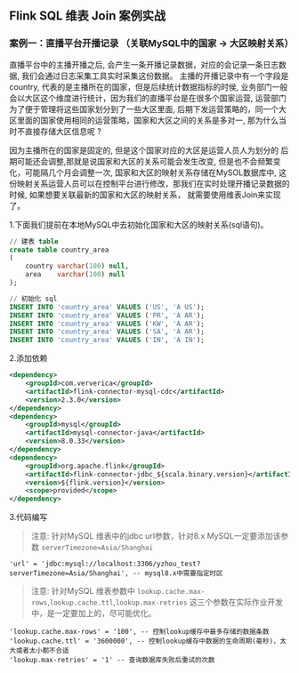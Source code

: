 ## Flink SQL 维表 Join 案例实战 

### 案例一：直播平台开播记录 （关联MySQL中的国家 -> 大区映射关系）  
直播平台中的主播开播之后, 会产生一条开播记录数据，对应的会记录一条日志数据, 我们会通过日志采集工具实时采集这份数据。 主播的开播记录中有一个字段是country, 代表的是主播所在的国家，但是后续统计数据指标的时侯, 业务部门一般会以大区这个维度进行统计，因为我们的直播平台是在很多个国家运营, 运营部门为了便于管理将这些国家划分到了一些大区里面, 后期下发运营策略的，同一个大区里面的国家使用相同的运营策略，国家和大区之间的关系是多对一, 那为什么当时不直接存储大区信息呢 ?      

因为主播所在的国家是固定的, 但是这个国家对应的大区是运营人员人为划分的 后期可能还会调整,那就是说国家和大区的关系可能会发生改变, 但是也不会频繁变化，可能隔几个月会调整一次, 国家和大区的映射关系存储在MySOL数据库中, 这份映射关系运营人员可以在控制平台进行修改，那我们在实时处理开播记录数据的时候, 如果想要关联最新的国家和大区的映射关系， 就需要使用维表Join来实现了。      

1.下面我们提前在本地MySQL中去初始化国家和大区的映射关系(sql语句)。        

```sql  
// 建表 table
create table country_area
(
    country varchar(100) null,
    area    varchar(100) null
);

// 初始化 sql
INSERT INTO 'country_area' VALUES ('US', 'A US');
INSERT INTO 'country_area' VALUES ('PR', 'A AR');
INSERT INTO 'country_area' VALUES ('KW', 'A AR');
INSERT INTO 'country_area' VALUES ('SA', 'A AR');
INSERT INTO 'country_area' VALUES ('IN', 'A IN');   
```

2.添加依赖
```xml
<dependency>
    <groupId>com.ververica</groupId>
    <artifactId>flink-connector-mysql-cdc</artifactId>
    <version>2.3.0</version>
</dependency>
<dependency>
    <groupId>mysql</groupId>
    <artifactId>mysql-connector-java</artifactId>
    <version>8.0.33</version>
</dependency>
<dependency>
    <groupId>org.apache.flink</groupId>
    <artifactId>flink-connector-jdbc_${scala.binary.version}</artifactId>
    <version>${flink.version}</version>
    <scope>provided</scope>
</dependency>
```


3.代码编写


>注意: 针对MySQL 维表中的jdbc url参数，针对8.x MySQL一定要添加该参数 `serverTimezone=Asia/Shanghai`         

```
'url' = 'jdbc:mysql://localhost:3306/yzhou_test?serverTimezone=Asia/Shanghai', -- mysql8.x中需要指定时区
```

>注意: 针对MySQL 维表参数中 `lookup.cache.max-rows`,`lookup.cache.ttl`,`lookup.max-retries` 这三个参数在实际作业开发中，是一定要加上的，尽可能优化。        

```
'lookup.cache.max-rows' = '100', -- 控制lookup缓存中最多存储的数据条数
'lookup.cache.ttl' = '3600000', -- 控制lookup缓存中数据的生命周期(毫秒)，太大或者太小都不合适
'lookup.max-retries' = '1' -- 查询数据库失败后重试的次数
```

